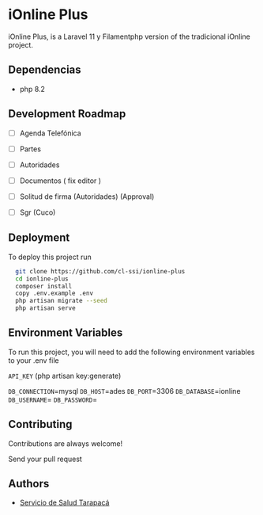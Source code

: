 
# iOnline Plus

iOnline Plus, is a Laravel 11 y Filamentphp version of the tradicional iOnline project.

## Dependencias
- php 8.2

## Development Roadmap
- [ ] Agenda Telefónica
- [ ] Partes
- [ ] Autoridades
- [ ] Documentos ( fix editor )
- [ ] Solitud de firma (Autoridades) (Approval)
- [ ] Sgr (Cuco)


## Deployment

To deploy this project run

```bash
  git clone https://github.com/cl-ssi/ionline-plus
  cd ionline-plus
  composer install
  copy .env.example .env
  php artisan migrate --seed
  php artisan serve
```

## Environment Variables

To run this project, you will need to add the following environment variables to your .env file

`API_KEY`  (php artisan key:generate)

`DB_CONNECTION`=mysql
`DB_HOST`=ades
`DB_PORT`=3306
`DB_DATABASE`=ionline
`DB_USERNAME`=
`DB_PASSWORD`=

## Contributing

Contributions are always welcome!

Send your pull request

## Authors

- [Servicio de Salud Tarapacá](https://github.com/cl-ssi)
